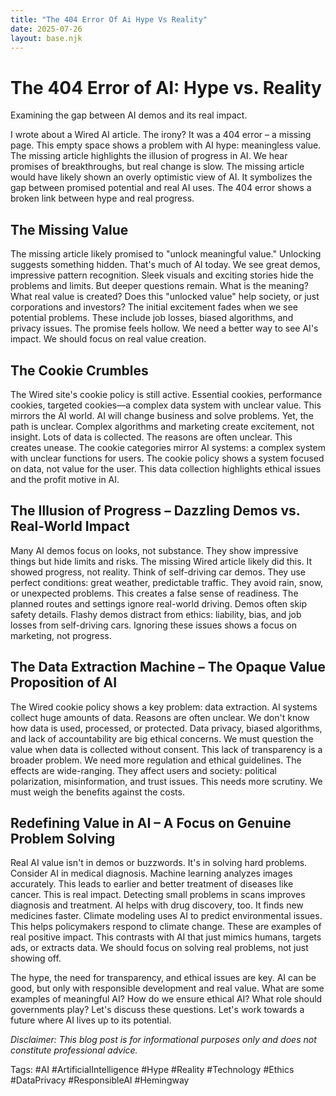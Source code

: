 ```yaml
---
title: "The 404 Error Of Ai Hype Vs Reality"
date: 2025-07-26
layout: base.njk
---
```

# The 404 Error of AI: Hype vs. Reality

Examining the gap between AI demos and its real impact.

I wrote about a Wired AI article.  The irony? It was a 404 error – a missing page. This empty space shows a problem with AI hype:  meaningless value. The missing article highlights the illusion of progress in AI. We hear promises of breakthroughs, but real change is slow. The missing article would have likely shown an overly optimistic view of AI.  It symbolizes the gap between promised potential and real AI uses. The 404 error shows a broken link between hype and real progress.


## The Missing Value

The missing article likely promised to "unlock meaningful value."  Unlocking suggests something hidden. That's much of AI today. We see great demos, impressive pattern recognition.  Sleek visuals and exciting stories hide the problems and limits. But deeper questions remain. What is the meaning? What real value is created? Does this "unlocked value" help society, or just corporations and investors? The initial excitement fades when we see potential problems. These include job losses, biased algorithms, and privacy issues. The promise feels hollow. We need a better way to see AI's impact. We should focus on real value creation.


## The Cookie Crumbles

The Wired site's cookie policy is still active. Essential cookies, performance cookies, targeted cookies—a complex data system with unclear value. This mirrors the AI world. AI will change business and solve problems. Yet, the path is unclear. Complex algorithms and marketing create excitement, not insight.  Lots of data is collected. The reasons are often unclear. This creates unease. The cookie categories mirror AI systems:  a complex system with unclear functions for users. The cookie policy shows a system focused on data, not value for the user. This data collection highlights ethical issues and the profit motive in AI.


## The Illusion of Progress – Dazzling Demos vs. Real-World Impact

Many AI demos focus on looks, not substance. They show impressive things but hide limits and risks. The missing Wired article likely did this.  It showed progress, not reality.  Think of self-driving car demos. They use perfect conditions: great weather, predictable traffic.  They avoid rain, snow, or unexpected problems. This creates a false sense of readiness.  The planned routes and settings ignore real-world driving. Demos often skip safety details.  Flashy demos distract from ethics: liability, bias, and job losses from self-driving cars.  Ignoring these issues shows a focus on marketing, not progress.


## The Data Extraction Machine – The Opaque Value Proposition of AI

The Wired cookie policy shows a key problem: data extraction. AI systems collect huge amounts of data. Reasons are often unclear. We don't know how data is used, processed, or protected. Data privacy, biased algorithms, and lack of accountability are big ethical concerns. We must question the value when data is collected without consent. This lack of transparency is a broader problem.  We need more regulation and ethical guidelines.  The effects are wide-ranging. They affect users and society: political polarization, misinformation, and trust issues. This needs more scrutiny. We must weigh the benefits against the costs.


## Redefining Value in AI – A Focus on Genuine Problem Solving

Real AI value isn't in demos or buzzwords. It's in solving hard problems.  Consider AI in medical diagnosis. Machine learning analyzes images accurately. This leads to earlier and better treatment of diseases like cancer.  This is real impact.  Detecting small problems in scans improves diagnosis and treatment. AI helps with drug discovery, too. It finds new medicines faster.  Climate modeling uses AI to predict environmental issues. This helps policymakers respond to climate change. These are examples of real positive impact.  This contrasts with AI that just mimics humans, targets ads, or extracts data. We should focus on solving real problems, not just showing off.


The hype, the need for transparency, and ethical issues are key.  AI can be good, but only with responsible development and real value.  What are some examples of meaningful AI? How do we ensure ethical AI? What role should governments play?  Let's discuss these questions. Let's work towards a future where AI lives up to its potential.

*Disclaimer: This blog post is for informational purposes only and does not constitute professional advice.*

Tags: #AI #ArtificialIntelligence #Hype #Reality #Technology #Ethics #DataPrivacy #ResponsibleAI #Hemingway

